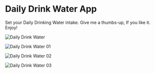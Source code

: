 # Daily Drink Water App
 Set your Daily Drinking Water intake. Give me a thumbs-up, If you like it. Enjoy!
 
 ![Daily Drink Water](https://user-images.githubusercontent.com/43209917/132988228-50c4a627-7a41-4502-a06f-17b70dd86909.png)
 
![Daily Drink Water 01](https://user-images.githubusercontent.com/43209917/132988230-a8b288d5-c87c-492f-9e58-d46ed6077157.png)

![Daily Drink Water 02](https://user-images.githubusercontent.com/43209917/132988231-4bf4cc48-005d-467a-836d-bc409003c45d.png)

![Daily Drink Water 03](https://user-images.githubusercontent.com/43209917/132988232-cbd7e66a-3a9c-4451-9db2-0c604658997c.png)

